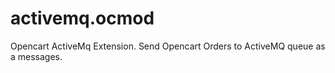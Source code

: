 # activemq.ocmod
Opencart ActiveMq Extension. Send Opencart Orders to ActiveMQ queue as a messages.
